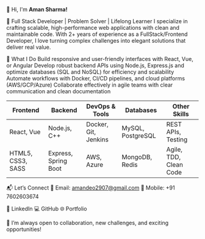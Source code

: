 👋 Hi, I'm **Aman Sharma!**


🚀 Full Stack Developer | Problem Solver | Lifelong Learner
I specialize in crafting scalable, high-performance web applications with clean and maintainable code. With 2+ years of experience as a FullStack/Frontend Developer, I love turning complex challenges into elegant solutions that deliver real value. 


🌟 What I Do
Build responsive and user-friendly interfaces with React, Vue, or Angular
Develop robust backend APIs using Node.js, Express.js and optimize databases (SQL and NoSQL) for efficiency and scalability
Automate workflows with Docker, CI/CD pipelines, and cloud platforms (AWS/GCP/Azure)
Collaborate effectively in agile teams with clear communication and clean documentation


| Frontend            | Backend               | DevOps & Tools       | Databases         | Other Skills           |
| ------------------- | --------------------- | -------------------- | ----------------- | ---------------------- |
| React, Vue          | Node.js, C++          | Docker, Git, Jenkins | MySQL, PostgreSQL | REST APIs, Testing     |
| HTML5, CSS3, SASS   | Express, Spring Boot  | AWS, Azure           | MongoDB, Redis    | Agile, TDD, Clean Code |


📬 Let’s Connect
📧 Email: amandeo2907@gmail.com
📱 Mobile: +91 7602603674

🔗 LinkedIn
💻 GitHub
🌐 Portfolio




🚀 I’m always open to collaboration, new challenges, and exciting opportunities!
